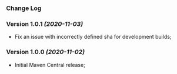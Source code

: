 ### Change Log

### Version 1.0.1 *(2020-11-03)*

  * Fix an issue with incorrectly defined sha for development builds;

### Version 1.0.0 *(2020-11-02)*

  * Initial Maven Central release;
